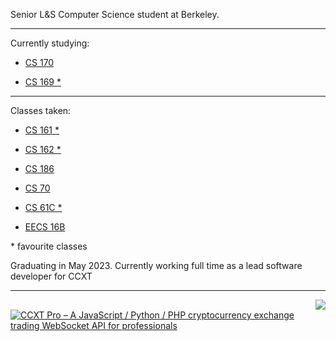 Senior L&S Computer Science student at Berkeley. 

---

Currently studying:

* [CS 170](https://cs170.org)

* [CS 169 \*](https://www2.eecs.berkeley.edu/Courses/CS169/)

---

Classes taken:

* [CS 161 \*](https://cs161.org)

* [CS 162 \*](https://cs162.org)

* [CS 186](https://cs186berkeley.net)

* [CS 70](https://www.eecs70.org)

* [CS 61C \*](https://cs61c.org/fa22)

* [EECS 16B](https://eecs16b.org)

\* favourite classes

Graduating in May 2023. Currently working full time as a lead software developer for CCXT

---

<a href="https://github.com/ccxt/ccxt">
    <img style="float: right;" src="https://github-readme-stats.vercel.app/api/pin/?username=ccxt&repo=ccxt" />
</a>

[![CCXT Pro – A JavaScript / Python / PHP cryptocurrency exchange trading WebSocket API for professionals](https://user-images.githubusercontent.com/1294454/83935830-0061e400-a7c6-11ea-8215-92983a611531.png)](https://ccxt.pro)
